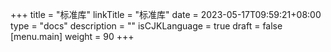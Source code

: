 +++
title = "标准库"
linkTitle = "标准库"
date = 2023-05-17T09:59:21+08:00
type = "docs"
description = ""
isCJKLanguage = true
draft = false
[menu.main]
    weight = 90
+++